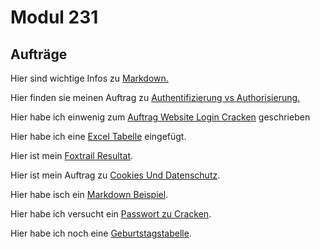 # Modul 231

## Aufträge

Hier sind wichtige Infos zu [Markdown.](https://www.markdownguide.org/cheat-sheet/)

Hier finden sie meinen Auftrag zu [Authentifizierung vs Authorisierung.](https://github.com/IljaBellin/M231/blob/main/Aufträge/Authentifizierung%20vs%20Autorisierung.md)

Hier habe ich einwenig zum [Auftrag Website Login Cracken](https://github.com/IljaBellin/M231/blob/main/Aufträge/Website%20login%20Cracken.md) geschrieben

Hier habe ich eine [Excel Tabelle](https://github.com/IljaBellin/M231/blob/main/Aufträge/geburtstage.png) eingefügt.

Hier ist mein [Foxtrail Resultat](https://github.com/IljaBellin/M231/blob/main/Aufträge/Foxtrail-Resultat.pdf).

Hier ist mein Auftrag zu [Cookies Und Datenschutz](https://github.com/IljaBellin/M231/blob/main/Aufträge/Cookies.pdf).

Hier habe isch ein [Markdown Beispiel](https://github.com/IljaBellin/M231/blob/main/Aufträge/Pinguine.md).

Hier habe ich versucht ein [Passwort zu Cracken](https://github.com/IljaBellin/M231/blob/main/Aufträge/WebsiteCracken.md).

Hier habe ich noch eine [Geburtstagstabelle](https://github.com/IljaBellin/M231/blob/main/Aufträge/geburtstage.png).

